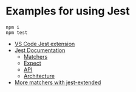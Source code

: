 # Examples for using Jest

```shell
npm i
npm test
```

- [VS Code Jest extension](https://marketplace.visualstudio.com/items?itemName=Orta.vscode-jest)
- [Jest Documentation](https://jestjs.io/docs/getting-started)
  - [Matchers](https://jestjs.io/docs/using-matchers)
  - [Expect](https://jestjs.io/docs/expect)
  - [API](https://jestjs.io/docs/api)
  - [Architecture](https://jestjs.io/docs/architecture)
- [More matchers with jest-extended](https://github.com/jest-community/jest-extended)
